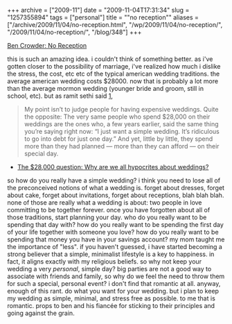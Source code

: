 +++
archive = ["2009-11"]
date = "2009-11-04T17:31:34"
slug = "1257355894"
tags = ["personal"]
title = "\"no reception\""
aliases = ["/archive/2009/11/04/no-reception.html", "/wp/2009/11/04/no-reception/", "/2009/11/04/no-reception/", "/blog/348"]
+++

[Ben Crowder: No Reception][1]

this is such an amazing idea. i couldn't think of something better. as
i've gotten closer to the possibility of marriage, i've realized how much
i dislike the stress, the cost, etc etc of the typical american wedding
traditions. the average american wedding costs $28000. now that is
probably a lot more than the average mormon wedding (younger bride and
groom, still in school, etc). but as ramit sethi said [1],

> My point isn’t to judge people for having expensive weddings. Quite the
> opposite: The very same people who spend $28,000 on their weddings are
> the ones who, a few years earlier, said the same thing you’re saying
> right now: “I just want a simple wedding. It’s ridiculous to go into
> debt for just one day.” And yet, little by little, they spend more than
> they had planned — more than they can afford — on their special day.

- [The $28,000 question: Why are we all hypocrites about weddings?][2]

so how do you really have a simple wedding? i think you need to lose all
of the preconceived notions of what a wedding is. forget about dresses,
forget about cake, forget about invitations, forget about receptions, blah
blah blah. none of those are really what a wedding is about: two people in
love committing to be together forever. once you have forgotten about all
of those traditions, start planning your day. who do you really want to be
spending that day with? how do you really want to be spending the first
day of your life together with someone you love? how do you really want to
be spending that money you have in your savings account? my mom taught me
the importance of "less". if you haven't guessed, i have started becoming
a strong believer that a simple, minimalist lifestyle is a key to
happiness. in fact, it aligns exactly with my religious beliefs. so why
not keep your wedding a very _personal_, simple day? big parties are not
a good way to associate with friends and family, so why do we feel the
need to throw them for such a special, personal event? i don't find that
romantic at all. anyway, enough of this rant. do what you want for your
wedding. but i plan to keep my wedding as simple, minimal, and stress free
as possible. to me that is romantic. props to ben and his fiancée for
sticking to their principles and going against the grain.

[1]: http://bencrowder.net/blog/2009/11/no-reception/
[2]: http://www.iwillteachyoutoberich.com/blog/the-28000-question-why-are-we-all-hypocrites-about-weddings/

